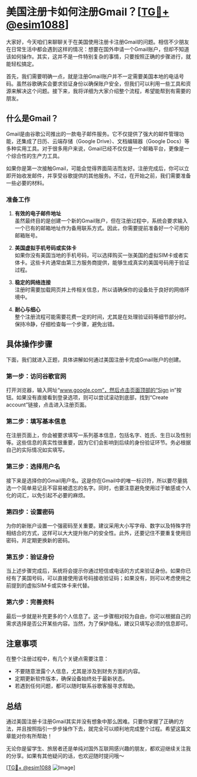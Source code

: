 # 美国注册卡如何注册Gmail？[[TG💪+ @esim1088](https://t.me/s/esim1088)]

大家好，今天咱们来聊聊关于在美国使用注册卡注册Gmail的问题。相信不少朋友在日常生活中都会遇到这样的情况：想要在国外申请一个Gmail账户，但却不知道该如何操作。其实，这并不是一件特别复杂的事情，只要按照正确的步骤进行，就能轻松搞定。

首先，我们需要明确一点，就是注册Gmail账户并不一定需要美国本地的电话号码。虽然谷歌确实会要求验证身份以确保账户安全，但我们可以利用一些工具和资源来解决这个问题。接下来，我将详细为大家介绍整个流程，希望能帮到有需要的朋友。

## 什么是Gmail？

Gmail是由谷歌公司推出的一款电子邮件服务。它不仅提供了强大的邮件管理功能，还集成了日历、云端存储（Google Drive）、文档编辑器（Google Docs）等多种实用工具。对于很多用户来说，Gmail已经不仅仅是一个邮箱平台，更像是一个综合性的生产力工具。

如果你是第一次接触Gmail，可能会觉得界面简洁而友好。注册完成后，你可以立即开始收发邮件，并享受谷歌提供的其他服务。不过，在开始之前，我们需要准备一些必要的材料。

### 准备工作

1. **有效的电子邮件地址**  
   虽然最终目的是创建一个新的Gmail账户，但在注册过程中，系统会要求输入一个已有的邮箱地址作为备用联系方式。因此，你需要提前准备好一个可用的邮箱账号。

2. **美国虚拟手机号码或实体卡**  
   如果你没有美国当地的手机号码，可以选择购买一张美国的虚拟SIM卡或者实体卡。这些卡片通常由第三方服务商提供，能够生成真实的美国号码用于验证过程。

3. **稳定的网络连接**  
   注册时需要加载网页并上传相关信息，所以请确保你的设备处于良好的网络环境中。

4. **耐心与细心**  
   整个注册流程可能需要花费一定的时间，尤其是在处理验证码等细节部分时。保持冷静，仔细检查每一个步骤，避免出错。

## 具体操作步骤

下面，我们就进入正题，具体讲解如何通过美国注册卡完成Gmail账户的创建。

### 第一步：访问谷歌官网

打开浏览器，输入网址“www.google.com”，然后点击页面顶部的“Sign in”按钮。如果没有直接看到登录选项，则可以尝试滚动到底部，找到“Create account”链接，点击进入注册页面。

### 第二步：填写基本信息

在注册页面上，你会被要求填写一系列基本信息，包括名字、姓氏、生日以及性别等。这些信息的真实性很重要，因为它们会影响到后续的身份验证环节。务必根据自己的实际情况如实填写。

### 第三步：选择用户名

接下来是选择你的Gmail用户名。这是你在Gmail中的唯一标识符，所以要尽量挑选一个简单易记且不容易被遗忘的名字。同时，也要注意避免使用过于敏感或个人化的词汇，以免引起不必要的麻烦。

### 第四步：设置密码

为你的新账户设置一个强密码至关重要。建议采用大小写字母、数字以及特殊字符相结合的方式，这样可以大大提升账户的安全性。此外，还要记住不要重复使用旧密码，并定期更换新的密码。

### 第五步：验证身份

当上述步骤完成后，系统将会提示你通过短信或电话的方式来验证身份。如果你已经有了美国号码，可以直接使用该号码接收验证码；如果没有，则可以考虑使用之前提到的虚拟SIM卡或实体卡来代替。

### 第六步：完善资料

最后一步就是补充更多的个人信息了。这一步骤相对较为自由，你可以根据自己的需求选择是否公开某些内容。当然，为了保护隐私，建议只填写必须的信息即可。

## 注意事项

在整个注册过程中，有几个关键点需要注意：

- 不要随意泄露个人信息，尤其是涉及到财务方面的内容。
- 定期更新软件版本，确保设备始终处于最新状态。
- 若遇到任何问题，都可以随时联系谷歌客服寻求帮助。

## 总结

通过美国注册卡注册Gmail其实并没有想象中那么困难。只要你掌握了正确的方法，并且按照指引一步步操作下去，就完全可以顺利地完成整个过程。希望这篇文章能对你有所帮助！

无论你是留学生、旅居者还是单纯对国外互联网感兴趣的朋友，都欢迎继续关注我的分享。如果有其他疑问的话，也欢迎随时提问哦～ 

[[TG💪+ @esim1088](https://t.me/s/esim1088) ![Image](https://i.postimg.cc/4NQfJmqS/Snipaste-2025-05-13-00-14-12.png)]